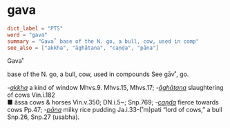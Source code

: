 # gava

``` toml
dict_label = "PTS"
word = "gava"
summary = "Gava˚ base of the N. go, a bull, cow, used in comp"
see_also = ["akkha", "āghātana", "caṇḍa", "pāna"]
```

Gava˚

base of the N. go, a bull, cow, used in compounds See gāv˚, go.

*\-[akkha](akkha.md)* a kind of window Mhvs.9. Mhvs.15, Mhvs.17; *\-[āghātana](āghātana.md)* slaughtering of cows Vin.i.182  
■ âssa cows & horses Vin.v.350; DN.i.5\~; Snp.769; *\-[caṇḍa](caṇḍa.md)* fierce towards cows Pp.47; *\-[pāna](pāna.md)* milky rice pudding Ja.i.33\-(˚m)pati “lord of cows,” a bull Snp.26, Snp.27 (usabha).


